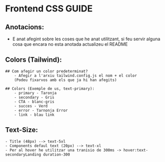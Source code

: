 # Frontend CSS GUIDE 
## Anotacions:
 -  E anat afegint sobre les coses que he anat utilitzant, si feu servir alguna cosa que encara no esta anotada actualizeu el README


## Colors (Tailwind):
    ## Com afegir un color predeterminat?
        - Afegir a l'arxiu tailwind.config.js el nom + el color 
        (Podeu fixarvos amb els que ja hi han afegits)
        
    ## Colors (Exemple de us, text-primary):
        - primary - Taronja
        - secondary - Gris
        - CTA - blanc-gris
        - succes - Verd
        - error - Tarnonja Error
        - link - blau link

## Text-Size:
    - Title (48px) --> text-5xl	
    - Components defaul text (20px) --> text-xl	
    - Per al hover he utilitzar una tranisio de 300ms -> hover:text-secondaryLanding duration-300